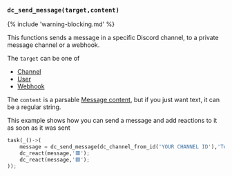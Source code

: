 ### `dc_send_message(target,content)`

{% include 'warning-blocking.md' %}

This functions sends a message in a specific Discord channel, to a private message channel or a webhook.

The `target` can be one of

* [Channel](../values/channel)
* [User](../values/user)
* [Webhook](../values/webhook)

The `content` is a parsable [Message content](../parsables/message-content), but if you just want text, it can be a regular string.

This example shows how you can send a message and add reactions to it as soon as it was sent

```py
task(_()->(
    message = dc_send_message(dc_channel_from_id('YOUR CHANNEL ID'),'Test message');
    dc_react(message,'🟥');
    dc_react(message,'🟩');
));
```